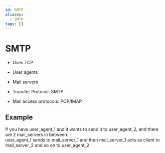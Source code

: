 ```yaml
---
id: SMTP
aliases:
  - SMTP
tags: []
---
```


# SMTP
- Uses TCP 

- User agents 
- Mail servers 
- Transfer Protocol: SMTP
- Mail access protocols: POP/IMAP

## Example 
If you have user_agent_1 and it wants to send it to user_agent_2, and there are 2 mail_servers in between.  
user_agent_1 sends to mail_server_1 and then mail_server_1 acts as client to mail_server_2 and so on to user_agent_2
